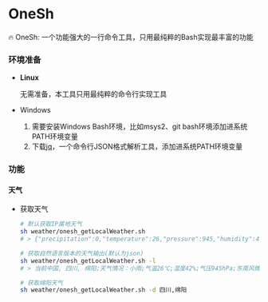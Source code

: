 # OneSh
🔥 OneSh: 一个功能强大的一行命令工具，只用最纯粹的Bash实现最丰富的功能

### 环境准备

- **Linux**

  无需准备，本工具只用最纯粹的命令行实现工具

- Windows

  1. 需要安装Windows Bash环境，比如msys2、git bash环境添加进系统PATH环境变量
  2. 下载[jq](https://jqlang.org/download/)，一个命令行JSON格式解析工具，添加进系统PATH环境变量

### 功能

#### 天气

- 获取天气

  ```bash
  # 默认获取IP属地天气
  sh weather/onesh_getLocalWeather.sh
  # > {"precipitation":0,"temperature":26,"pressure":945,"humidity":42,"windDirection":"东南风","windDirectionDegree":134,"windSpeed":2.9,"windScale":"微风","code":200,"place":"中国, 四川, 绵阳","weather1":"小雨","weather2":"小雨"}
  
  # 获取自然语言版本的天气输出(默认为json)
  sh weather/onesh_getLocalWeather.sh -l
  # > 当前中国, 四川, 绵阳;天气情况：小雨;气温26℃;湿度42%;气压945hPa;东南风微风;风速2.9m/s。
  
  # 获取绵阳天气
  sh weather/onesh_getLocalWeather.sh -d 四川,绵阳
  ```
